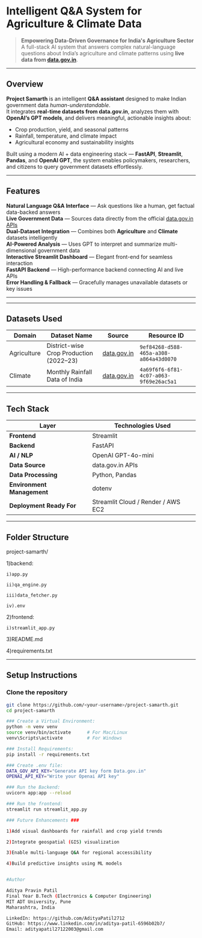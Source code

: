 # Intelligent Q&A System for Agriculture & Climate Data

> **Empowering Data-Driven Governance for India's Agriculture Sector**  
> A full-stack AI system that answers complex natural-language questions about India’s agriculture and climate patterns using **live data from [data.gov.in](https://data.gov.in)**.

---

## Overview

**Project Samarth** is an intelligent **Q&A assistant** designed to make Indian government data *human-understandable*.  
It integrates **real-time datasets from data.gov.in**, analyzes them with **OpenAI’s GPT models**, and delivers meaningful, actionable insights about:

- Crop production, yield, and seasonal patterns  
- Rainfall, temperature, and climate impact  
- Agricultural economy and sustainability insights  

Built using a modern AI + data engineering stack — **FastAPI**, **Streamlit**, **Pandas**, and **OpenAI GPT**, the system enables policymakers, researchers, and citizens to query government datasets effortlessly.

---

## Features

 **Natural Language Q&A Interface** — Ask questions like a human, get factual data-backed answers  
 **Live Government Data** — Sources data directly from the official [data.gov.in APIs](https://data.gov.in/)  
 **Dual-Dataset Integration** — Combines both **Agriculture** and **Climate** datasets intelligently  
 **AI-Powered Analysis** — Uses GPT to interpret and summarize multi-dimensional government data  
 **Interactive Streamlit Dashboard** — Elegant front-end for seamless interaction  
 **FastAPI Backend** — High-performance backend connecting AI and live APIs  
 **Error Handling & Fallback** — Gracefully manages unavailable datasets or key issues  

---

---

##  Datasets Used

| Domain | Dataset Name | Source | Resource ID |
|---------|---------------|--------|--------------|
|  Agriculture | District-wise Crop Production (2022–23) | [data.gov.in](https://data.gov.in) | `9ef84268-d588-465a-a308-a864a43d0070` |
|  Climate | Monthly Rainfall Data of India | [data.gov.in](https://data.gov.in) | `4a69f6f6-6f81-4c07-a063-9f69e26ac5a1` |

---

##  Tech Stack

| Layer | Technologies Used |
|--------|--------------------|
| **Frontend** | Streamlit |
| **Backend** | FastAPI |
| **AI / NLP** | OpenAI GPT-4o-mini |
| **Data Source** | data.gov.in APIs |
| **Data Processing** | Python, Pandas |
| **Environment Management** | dotenv |
| **Deployment Ready For** | Streamlit Cloud / Render / AWS EC2 |

---

##  Folder Structure

project-samarth/

 1)backend:
 
    i)app.py 
    
    ii)qa_engine.py 
    
    iii)data_fetcher.py 
    
    iv).env 

 2)frontend:
 
    i)streamlit_app.py
    
 3)README.md
 
 4)requirements.txt


---

##  Setup Instructions

### Clone the repository
```bash
git clone https://github.com/<your-username>/project-samarth.git
cd project-samarth

### Create a Virtual Environment:
python -m venv venv
source venv/bin/activate      # For Mac/Linux
venv\Scripts\activate         # For Windows

### Install Requirements:
pip install -r requirements.txt

### Create .env file:
DATA_GOV_API_KEY="Generate API key form Data.gov.in"
OPENAI_API_KEY="Write your Openai API key"

### Run the Backend:
uvicorn app:app --reload

### Run the frontend:
streamlit run streamlit_app.py

### Future Enhancements ###

1)Add visual dashboards for rainfall and crop yield trends

2)Integrate geospatial (GIS) visualization

3)Enable multi-language Q&A for regional accessibility

4)Build predictive insights using ML models


#Author

Aditya Pravin Patil
Final Year B.Tech (Electronics & Computer Engineering)
MIT ADT University, Pune
Maharashtra, India

LinkedIn: https://github.com/AdityaPatil2712
GitHub: https://www.linkedin.com/in/aditya-patil-6596b02b7/
Email: adityapatil27122003@gmail.com



